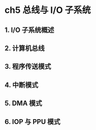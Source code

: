 # ch5 总线与 I/O 子系统

## 1. I/O 子系统概述

## 2. 计算机总线

## 3. 程序传送模式

## 4. 中断模式

## 5. DMA 模式

## 6. IOP 与 PPU 模式

